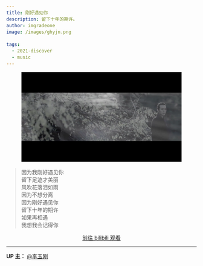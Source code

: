 ```yaml
---
title: 刚好遇见你
description: 留下十年的期许。
author: imgradeone
image: /images/ghyjn.png

tags:
  - 2021-discover
  - music
---
```


<figure class="full-bleed" markdown="1">

![](/images/ghyjn.png)

</figure>

> 因为我刚好遇见你  
> 留下足迹才美丽  
> 风吹花落泪如雨  
> 因为不想分离  
> 因为刚好遇见你  
> 留下十年的期许  
> 如果再相遇  
> 我想我会记得你

<div style="text-align: center">
  <p><a rel="nofollow noopener noreferrer" target="_blank" href="https://www.bilibili.com/video/BV1zs411b7La" class="button">前往 bilibili 观看</a></p>
</div>

---

**UP 主：** [@李玉刚](https://space.bilibili.com/85318798)
